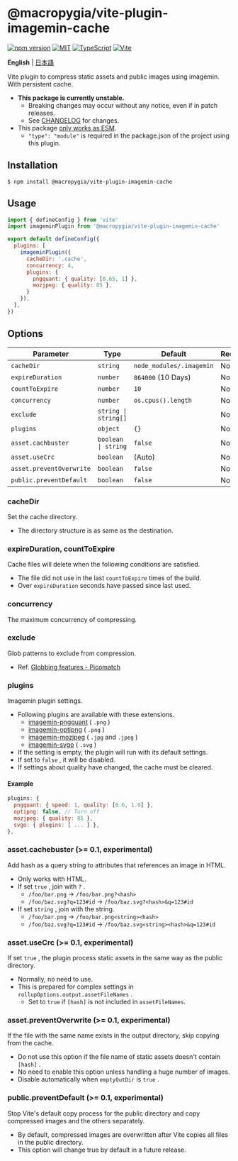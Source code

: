# @macropygia/vite-plugin-imagemin-cache

[![npm version](https://img.shields.io/npm/v/@macropygia/vite-plugin-imagemin-cache.svg?style=flat-square)](https://www.npmjs.com/package/@macropygia/vite-plugin-imagemin-cache)
[![MIT](https://img.shields.io/npm/l/@macropygia/vite-plugin-imagemin-cache?style=flat-square)](./LICENSE)
[![TypeScript](https://img.shields.io/badge/TypeScript-3178c6?style=flat-square&logo=typescript&logoColor=white)](https://www.typescriptlang.org/)
[![Vite](https://img.shields.io/badge/Vite-646cff?style=flat-square&logo=Vite&logoColor=white)](https://vitejs.dev/)

**English** | [日本語](README.ja_JP.md)

Vite plugin to compress static assets and public images using imagemin. With persistent cache.

- **This package is currently unstable.**
    - Breaking changes may occur without any notice, even if in patch releases.
    - See [CHANGELOG](CHANGELOG.md) for changes.
- This package [only works as ESM](https://gist.github.com/sindresorhus/a39789f98801d908bbc7ff3ecc99d99c).
    - `"type": "module"` is required in the package.json of the project using this plugin.

## Installation

```shell
$ npm install @macropygia/vite-plugin-imagemin-cache
```

## Usage

```js
import { defineConfig } from 'vite'
import imageminPlugin from '@macropygia/vite-plugin-imagemin-cache'

export default defineConfig({
  plugins: [
    imageminPlugin({
      cacheDir: '.cache',
      concurrency: 4,
      plugins: {
        pngquant: { quality: [0.65, 1] },
        mozjpeg: { quality: 85 },
      }
    }),
  ],
})
```

## Options

| Parameter                | Type                 | Default                  | Required |
| ------------------------ | -------------------- | ------------------------ | -------- |
| `cacheDir`               | `string`             | `node_modules/.imagemin` | No       |
| `expireDuration`         | `number`             | `864000` (10 Days)       | No       |
| `countToExpire`          | `number`             | `10`                     | No       |
| `concurrency`            | `number`             | `os.cpus().length`       | No       |
| `exclude`                | `string \| string[]` |                          | No       |
| `plugins`                | `object`             | `{}`                     | No       |
| `asset.cachbuster`       | `boolean \| string`  | `false`                  | No       |
| `asset.useCrc`           | `boolean`            | (Auto)                   | No       |
| `asset.preventOverwrite` | `boolean`            | `false`                  | No       |
| `public.preventDefault`  | `boolean`            | `false`                  | No       |

### cacheDir

Set the cache directory.

- The directory structure is as same as the destination.

### expireDuration, countToExpire

Cache files will delete when the following conditions are satisfied.

- The file did not use in the last `countToExpire` times of the build.
- Over `expireDuration` seconds have passed since last used.

### concurrency

The maximum concurrency of compressing.

### exclude

Glob patterns to exclude from compression.

- Ref. [Globbing features - Picomatch](https://github.com/micromatch/picomatch#globbing-features)

### plugins

Imagemin plugin settings.

- Following plugins are available with these extensions.
    - [imagemin-pngquant](https://www.npmjs.com/package/imagemin-pngquant) ( `.png` )
    - [imagemin-optipng](https://www.npmjs.com/package/imagemin-optipng) ( `.png` )
    - [imagemin-mozjpeg](https://www.npmjs.com/package/imagemin-mozjpeg) ( `.jpg` and `.jpeg` )
    - [imagemin-svgo](https://www.npmjs.com/package/imagemin-svgo) ( `.svg` )
- If the setting is empty, the plugin will run with its default settings.
- If set to `false` , it will be disabled.
- If settings about quality have changed, the cache must be cleared.

#### Example

```js
plugins: {
  pngquant: { speed: 1, quality: [0.6, 1.0] },
  optipng: false, // Turn off
  mozjpeg: { quality: 85 },
  svgo: { plugins: [ ... ] },
},
```

### asset.cachebuster (>= 0.1, experimental)

Add hash as a query string to attributes that references an image in HTML.

- Only works with HTML.
- If set `true` , join with `?` .
    - `/foo/bar.png` -> `/foo/bar.png?<hash>`
    - `/foo/baz.svg?q=123#id` -> `/foo/baz.svg?<hash>&q=123#id`
- If set `string` , join with the string.
    - `/foo/bar.png` -> `/foo/bar.png<string><hash>`
    - `/foo/baz.svg?q=123#id` -> `/foo/baz.svg<string><hash>&q=123#id`

### asset.useCrc (>= 0.1, experimental)

If set `true` , the plugin process static assets in the same way as the public directory.

- Normally, no need to use.
- This is prepared for complex settings in `rollupOptions.output.assetFileNames` .
    - Set to `true` if `[hash]` is not included in `assetFileNames`.

### asset.preventOverwrite (>= 0.1, experimental)

If the file with the same name exists in the output directory, skip copying from the cache.

- Do not use this option if the file name of static assets doesn't contain `[hash]` .
- No need to enable this option unless handling a huge number of images.
- Disable automatically when `emptyOutDir` is `true` .

### public.preventDefault (>= 0.1, experimental)

Stop Vite's default copy process for the public directory and copy compressed images and the others separately.

- By default, compressed images are overwritten after Vite copies all files in the public directory.
- This option will change true by default in a future release.
